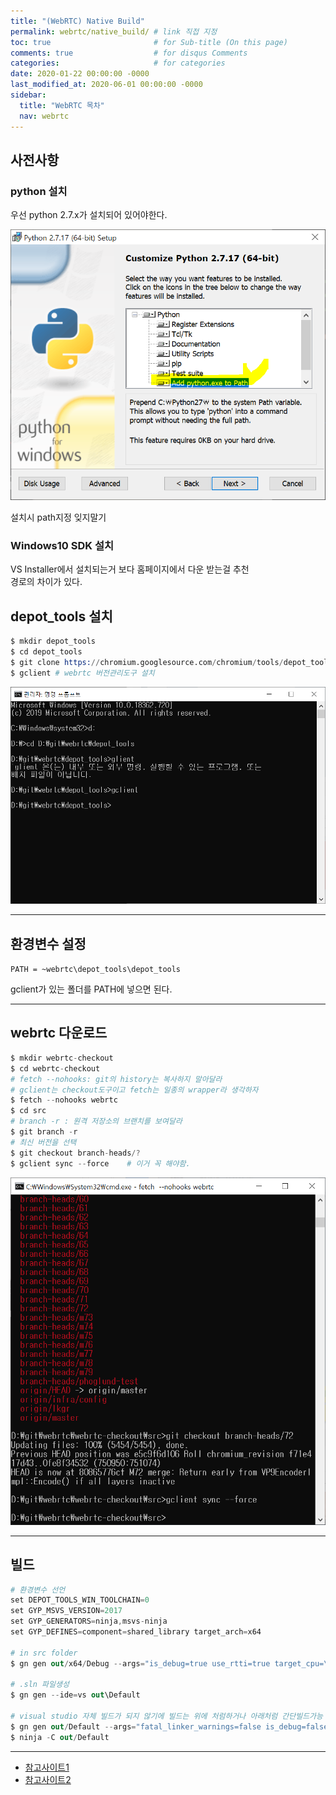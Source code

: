 ```yaml
---
title: "(WebRTC) Native Build"
permalink: webrtc/native_build/ # link 직접 지정
toc: true                       # for Sub-title (On this page)
comments: true                  # for disqus Comments
categories:                     # for categories
date: 2020-01-22 00:00:00 -0000
last_modified_at: 2020-06-01 00:00:00 -0000
sidebar:
  title: "WebRTC 목차"
  nav: webrtc
---
```


## 사전사항

### python 설치

우선 python 2.7.x가 설치되어 있어야한다.

![](/file/image/webrtc-native-build-image-03.png)

설치시 path지정 잊지말기

### Windows10 SDK 설치

VS Installer에서 설치되는거 보다 홈페이지에서 다운 받는걸 추천<br>
경로의 차이가 있다.

## depot_tools 설치

```s
$ mkdir depot_tools
$ cd depot_tools
$ git clone https://chromium.googlesource.com/chromium/tools/depot_tools.git
$ gclient # webrtc 버전관리도구 설치
```

![](/file/image/webrtc-native-build-image-01.png)

---

## 환경변수 설정

`PATH = ~webrtc\depot_tools\depot_tools`

gclient가 있는 폴더를 PATH에 넣으면 된다.

---

## webrtc 다운로드

```s
$ mkdir webrtc-checkout
$ cd webrtc-checkout
# fetch --nohooks: git의 history는 복사하지 말아달라
# gclient는 checkout도구이고 fetch는 일종의 wrapper라 생각하자
$ fetch --nohooks webrtc
$ cd src
# branch -r : 원격 저장소의 브랜치를 보여달라
$ git branch -r
# 최신 버전을 선택
$ git checkout branch-heads/?
$ gclient sync --force    # 이거 꼭 해야함.
```

![](/file/image/webrtc-native-build-image-02.png)

---

## 빌드

```s
# 환경변수 선언
set DEPOT_TOOLS_WIN_TOOLCHAIN=0
set GYP_MSVS_VERSION=2017
set GYP_GENERATORS=ninja,msvs-ninja
set GYP_DEFINES=component=shared_library target_arch=x64

# in src folder
$ gn gen out/x64/Debug --args="is_debug=true use_rtti=true target_cpu=\"x64\""

# .sln 파일생성
$ gn gen --ide=vs out\Default

# visual studio 자체 빌드가 되지 않기에 빌드는 위에 처럼하거나 아래처럼 간단빌드가능
$ gn gen out/Default --args="fatal_linker_warnings=false is_debug=false"
$ ninja -C out/Default
```

---

* [참고사이트1](https://sourcey.com/articles/building-and-installing-webrtc-on-windows)
* [참고사이트2](https://alnova2.tistory.com/1114)